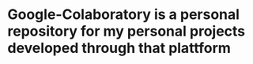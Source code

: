# Google-Colaboratory is a personal repository for my personal projects developed through that plattform
